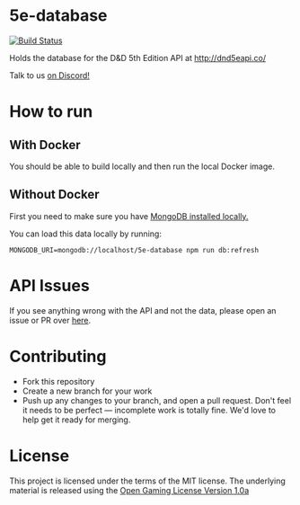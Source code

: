 # 5e-database
[![Build Status](https://travis-ci.com/bagelbits/5e-database.svg?branch=master)](https://travis-ci.com/bagelbits/5e-database)

Holds the database for the D&D 5th Edition API at http://dnd5eapi.co/

Talk to us [on Discord!](https://discord.gg/TQuYTv7)

# How to run

## With Docker
You should be able to build locally and then run the local Docker image.

## Without Docker
First you need to make sure you have [MongoDB installed locally.](https://docs.mongodb.com/manual/installation/)

You can load this data locally by running:
```
MONGODB_URI=mongodb://localhost/5e-database npm run db:refresh
```

# API Issues
If you see anything wrong with the API and not the data, please open an issue or PR over [here](https://github.com/bagelbits/5e-srd-api).

# Contributing
 * Fork this repository
 * Create a new branch for your work
 * Push up any changes to your branch, and open a pull request. Don't feel it needs to be perfect — incomplete work is totally fine. We'd love to help get it ready for merging.

# License
This project is licensed under the terms of the MIT license. The underlying material
is released using the [Open Gaming License Version 1.0a](https://www.wizards.com/default.asp?x=d20/oglfaq/20040123f)
